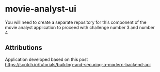# movie-analyst-ui


You will need to create a separate repository for this component of the movie analyst application to proceed with challenge number 3 and number 4



## Attributions
Application developed based on this post https://scotch.io/tutorials/building-and-securing-a-modern-backend-api